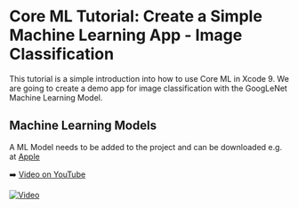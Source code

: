 # Core ML Tutorial: Create a Simple Machine Learning App - Image Classification

This tutorial is a simple introduction into how to use Core ML in Xcode 9. We are going to create a demo app for image classification with the GoogLeNet Machine Learning Model.

## Machine Learning Models
A ML Model needs to be added to the project and can be downloaded e.g. at 
[Apple](http://developer.apple.com/machine-learning)

➡️ [Video on YouTube](https://youtu.be/NNKPbdT9gXU)

[![Video](https://img.youtube.com/vi/NNKPbdT9gXU/0.jpg)](https://www.youtube.com/watch?v=NNKPbdT9gXU)
